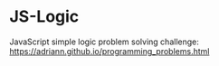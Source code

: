 # JS-Logic
JavaScript simple logic problem solving
challenge:
https://adriann.github.io/programming_problems.html
